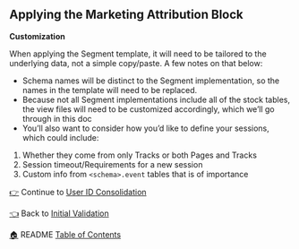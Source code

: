 ## Applying the Marketing Attribution Block

**Customization**

When applying the Segment template, it will need to be tailored to the underlying data, not a simple copy/paste. A few notes on that below:

* Schema names will be distinct to the Segment implementation, so the names in the template will need to be replaced.
* Because not all Segment implementations include all of the stock tables, the view files will need to be customized accordingly, which we’ll go through in this doc
* You’ll also want to consider how you’d like to define your sessions, which could include:
1. Whether they come from only Tracks or both Pages and Tracks
1. Session timeout/Requirements for a new session
1. Custom info from `<schema>.event` tables that is of importance

[:point_right:](_6_user_id_consolidation.md) Continue to [User ID Consolidation](_6_user_id_consolidation.md)

[:point_left:](_4_initial_validation.md) Back to [Initial Validation](_4_initial_validation.md)

[:house:](README.md) README [Table of Contents](README.md)
